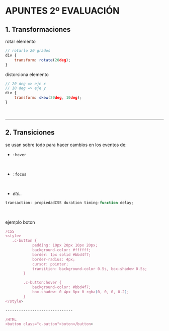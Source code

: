 # APUNTES 2º EVALUACIÓN

## 1. Transformaciones
rotar elemento
```js
// rotarlo 20 grados
div {
    transform: rotate(20deg);
}
```


distorsiona elemento 
```js
// 20 deg => eje x
// 10 deg => eje y 
div {
    transform: skew(20deg, 10deg);
}
```
<br>

---

## 2. Transiciones

se usan sobre todo para hacer cambios en los eventos de:
<br>

- `:hover`
<br>

- `:focus`
<br>

- _etc.._

```js
transaction: propiedadCSS duration timing-function delay;
```
<br>

ejemplo boton 
```js
/CSS
<style>
   .c-button {
            padding: 10px 20px 10px 20px;
            background-color: #ffffff;
            border: 1px solid #bbd4f7;
            border-radius: 4px;
            cursor: pointer;
            transition: background-color 0.5s, box-shadow 0.5s;
        }

        .c-button:hover {
            background-color: #bbd4f7;
            box-shadow: 0 4px 8px 0 rgba(0, 0, 0, 0.2);
        } 
</style>

------------------------------

/HTML
<button class="c-button">boton</button>
```